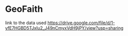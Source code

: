 # GeoFaith

link to the data used
https://drive.google.com/file/d/1-yfE7HGBD5TJxIu2_J49nCmyxVdH9jPY/view?usp=sharing
